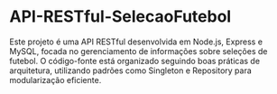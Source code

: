# API-RESTful-SelecaoFutebol
Este projeto é uma API RESTful desenvolvida em Node.js, Express e MySQL, focada no gerenciamento de informações sobre seleções de futebol. O código-fonte está organizado seguindo boas práticas de arquitetura, utilizando padrões como Singleton e Repository para modularização eficiente.
